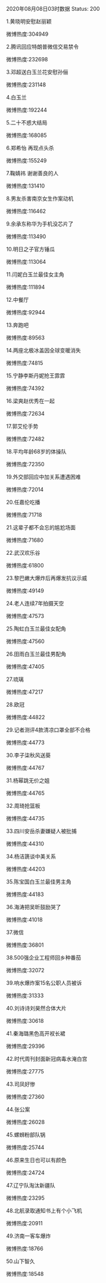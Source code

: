 2020年08月08日03时数据
Status: 200

1.黄晓明安慰赵丽颖

微博热度:304949

2.腾讯回应特朗普微信交易禁令

微博热度:232698

3.邓超送白玉兰花安慰孙俪

微博热度:231148

4.白玉兰

微博热度:192244

5.二十不惑大结局

微博热度:168085

6.郑希怡 再现点头杀

微博热度:155249

7.鞠婧祎 谢谢善良的人

微博热度:131410

8.男友杀害南京女生作案动机

微博热度:116462

9.余承东称华为手机没芯片了

微博热度:113490

10.明日之子官方锤瓜

微博热度:113064

11.闫妮白玉兰最佳女主角

微博热度:111894

12.中餐厅

微博热度:92944

13.奔跑吧

微博热度:89563

14.两座北极冰盖因全球变暖消失

微博热度:74815

15.宁静李斯丹妮抢王霏霏

微博热度:74392

16.梁爽赵优秀在一起

微博热度:72634

17.郭艾伦手势

微博热度:72482

18.平均年龄68岁的体操队

微博热度:72350

19.外交部回应中加关系遭遇困难

微博热度:72014

20.任嘉伦吃播

微博热度:71718

21.这辈子都不会忘的尴尬场面

微博热度:71680

22.武汉欢乐谷

微博热度:61800

23.黎巴嫩大爆炸后再爆发抗议示威

微博热度:49149

24.老人连续7年拍摄天空

微博热度:47573

25.陶虹白玉兰最佳女配角

微博热度:47560

26.田雨白玉兰最佳男配角

微博热度:47405

27.琉璃

微博热度:47217

28.欧冠

微博热度:44822

29.记者测评4款清凉口罩全部不合格

微博热度:44773

30.李子柒秋风送葵

微博热度:44767

31.杨幂跳无价之姐

微博热度:44765

32.周琦抢篮板

微博热度:44735

33.四川安岳杀妻嫌疑人被批捕

微博热度:44310

34.杨洁篪谈中美关系

微博热度:44203

35.陈宝国白玉兰最佳男主角

微博热度:44183

36.海涛把吴昕鼓励哭了

微博热度:41018

37.微信

微博热度:36801

38.500强企业工程师回乡种番茄

微博热度:32072

39.响水爆炸案15名公职人员被诉

微博热度:31333

40.刘诗诗刘昊然合体大片

微博热度:30618

41.秦海璐黑色高开衩长裙

微博热度:29396

42.时代周刊封面新冠病毒水淹白宫

微博热度:27775

43.司凤好惨

微博热度:27360

44.张公案

微博热度:26028

45.螺蛳粉部队锅

微博热度:25744

46.原来生日也可以有颜色

微博热度:24724

47.辽宁队淘汰新疆队

微博热度:23295

48.北航录取通知书上有个小飞机

微博热度:20911

49.济南一客车爆炸

微博热度:18766

50.山下智久

微博热度:18548


